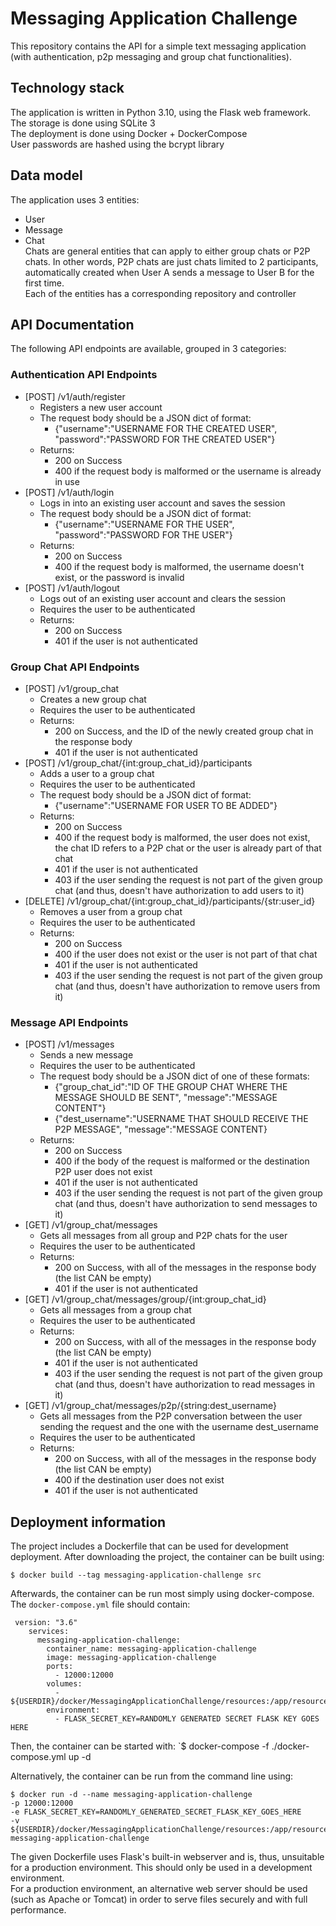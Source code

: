 # Messaging Application Challenge

This repository contains the API for a simple text messaging application (with authentication, p2p messaging and group chat functionalities).

## Technology stack
The application is written in Python 3.10, using the Flask web framework.  
The storage is done using SQLite 3  
The deployment is done using Docker + DockerCompose  
User passwords are hashed using the bcrypt library

## Data model
The application uses 3 entities:
 - User
 - Message
 - Chat  
Chats are general entities that can apply to either group chats or P2P chats. In other words, P2P chats are just chats limited to 2 participants, automatically created when User A sends a message to User B for the first time.  
Each of the entities has a corresponding repository and controller

## API Documentation
The following API endpoints are available, grouped in 3 categories:

### Authentication API Endpoints

 - [POST] /v1/auth/register
	 - Registers a new user account
	 - The request body should be a JSON dict of format:
		 - {"username":"USERNAME FOR THE CREATED USER", "password":"PASSWORD FOR THE CREATED USER"}
	 - Returns:
		 - 200 on Success
		 - 400 if the request body is malformed or the username is already in use
 - [POST] /v1/auth/login
	 - Logs in into an existing user account and saves the session
	 - The request body should be a JSON dict of format:
		 - {"username":"USERNAME FOR THE USER", "password":"PASSWORD FOR THE USER"}
	 - Returns:
		 - 200 on Success
		 - 400 if the request body is malformed, the username doesn't exist, or the password is invalid
- [POST] /v1/auth/logout
	- Logs out of an existing user account and clears the session
	- Requires the user to be authenticated
	 - Returns:
		 - 200 on Success
		 - 401 if the user is not authenticated

### Group Chat API Endpoints
 - [POST] /v1/group_chat
	 - Creates a new group chat
	- Requires the user to be authenticated
	 - Returns:
		 - 200 on Success, and the ID of the newly created group chat in the response body
		 - 401 if the user is not authenticated
 - [POST] /v1/group_chat/{int:group_chat_id}/participants
	 - Adds a user to a group chat
	- Requires the user to be authenticated
	- The request body should be a JSON dict of format:
		 - {"username":"USERNAME FOR USER TO BE ADDED"}
	 - Returns:
		 - 200 on Success
		 - 400 if the request body is malformed, the user does not exist, the chat ID refers to a P2P chat or the user is already part of that chat
		 -  401 if the user is not authenticated
		 - 403 if the user sending the request is not part of the given group chat (and thus, doesn't have authorization to add users to it)
 - [DELETE] /v1/group_chat/{int:group_chat_id}/participants/{str:user_id}
	 - Removes a user from a group chat
	- Requires the user to be authenticated
	 - Returns:
		 - 200 on Success
		 - 400 if the user does not exist or the user is not part of that chat
		- 401 if the user is not authenticated
		 - 403 if the user sending the request is not part of the given group chat (and thus, doesn't have authorization to remove users from it)

### Message API Endpoints
 - [POST] /v1/messages
	 - Sends a new message
	- Requires the user to be authenticated
	- The request body should be a JSON dict of one of these formats:
		 - {"group_chat_id":"ID OF THE GROUP CHAT WHERE THE MESSAGE SHOULD BE SENT", "message":"MESSAGE CONTENT"}
		- {"dest_username":"USERNAME THAT SHOULD RECEIVE THE P2P MESSAGE", "message":"MESSAGE CONTENT}
	- Returns:
		 - 200 on Success
		 - 400 if the body of the request is malformed or the destination P2P user does not exist
		 - 401 if the user is not authenticated
		 - 403 if the user sending the request is not part of the given group chat (and thus, doesn't have authorization to send messages to it)
 - [GET] /v1/group_chat/messages
	 - Gets all messages from all group and P2P chats for the user
	- Requires the user to be authenticated
	 - Returns:
		 - 200 on Success, with all of the messages in the response body (the list CAN be empty)
		 - 401 if the user is not authenticated
 - [GET] /v1/group_chat/messages/group/{int:group_chat_id}
	 - Gets all messages from a group chat
	- Requires the user to be authenticated
	 - Returns:
		 - 200 on Success, with all of the messages in the response body (the list CAN be empty)
		 - 401 if the user is not authenticated 
		 - 403 if the user sending the request is not part of the given group chat (and thus, doesn't have authorization to read messages in it)
- [GET] /v1/group_chat/messages/p2p/{string:dest_username}
	 - Gets all messages from the P2P conversation between the user sending the request and the one with the username dest_username
	- Requires the user to be authenticated
	 - Returns:
		 - 200 on Success, with all of the messages in the response body (the list CAN be empty)
		 - 400 if the destination user does not exist
		 - 401 if the user is not authenticated

## Deployment information
The project includes a Dockerfile that can be used for development deployment. After downloading the project, the container can be built using:

`$ docker build --tag messaging-application-challenge src`

Afterwards, the container can be run most simply using docker-compose. The `docker-compose.yml` file should contain:

     version: "3.6"
        services:
          messaging-application-challenge:
            container_name: messaging-application-challenge
            image: messaging-application-challenge
            ports:
              - 12000:12000
            volumes:
              - ${USERDIR}/docker/MessagingApplicationChallenge/resources:/app/resources
            environment:
              - FLASK_SECRET_KEY=RANDOMLY GENERATED SECRET FLASK KEY GOES HERE

Then, the container can be started with:
`$ docker-compose -f ./docker-compose.yml up -d

Alternatively, the container can be run from the command line using:

    $ docker run -d --name messaging-application-challenge 
    -p 12000:12000
    -e FLASK_SECRET_KEY=RANDOMLY_GENERATED_SECRET_FLASK_KEY_GOES_HERE 
    -v ${USERDIR}/docker/MessagingApplicationChallenge/resources:/app/resources 
    messaging-application-challenge

The given Dockerfile uses Flask's built-in webserver and is, thus, unsuitable for a production environment. This should only be used in a development environment.  
For a production environment, an alternative web server should be used (such as Apache or Tomcat) in order to serve files securely and with full performance.
